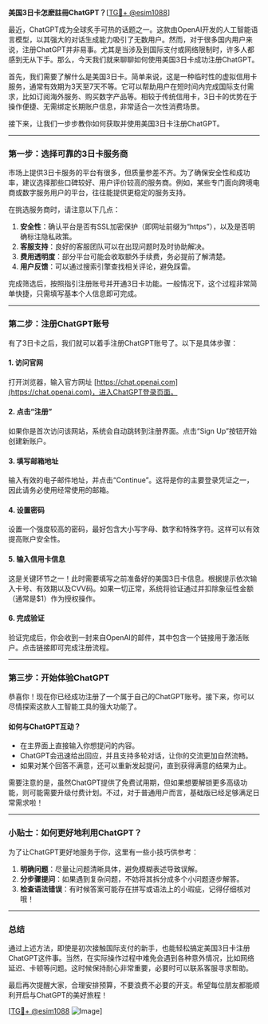 **美国3日卡怎麽註冊ChatGPT？**[[TG💪+ @esim1088](https://t.me/s/esim1088)]

最近，ChatGPT成为全球炙手可热的话题之一。这款由OpenAI开发的人工智能语言模型，以其强大的对话生成能力吸引了无数用户。然而，对于很多国内用户来说，注册ChatGPT并非易事。尤其是当涉及到国际支付或网络限制时，许多人都感到无从下手。那么，今天我们就来聊聊如何使用美国3日卡成功注册ChatGPT。

首先，我们需要了解什么是美国3日卡。简单来说，这是一种临时性的虚拟信用卡服务，通常有效期为3天至7天不等。它可以帮助用户在短时间内完成国际支付需求，比如订阅海外服务、购买数字产品等。相较于传统信用卡，3日卡的优势在于操作便捷、无需绑定长期账户信息，非常适合一次性消费场景。

接下来，让我们一步步教你如何获取并使用美国3日卡注册ChatGPT。

---

### 第一步：选择可靠的3日卡服务商

市场上提供3日卡服务的平台有很多，但质量参差不齐。为了确保安全性和成功率，建议选择那些口碑较好、用户评价较高的服务商。例如，某些专门面向跨境电商或数字服务用户的平台，往往能提供更稳定的服务支持。

在挑选服务商时，请注意以下几点：

1. **安全性**：确认平台是否有SSL加密保护（即网址前缀为“https”），以及是否明确标注隐私政策。
2. **客服支持**：良好的客服团队可以在出现问题时及时协助解决。
3. **费用透明度**：部分平台可能会收取额外手续费，务必提前了解清楚。
4. **用户反馈**：可以通过搜索引擎查找相关评论，避免踩雷。

完成筛选后，按照指引注册账号并开通3日卡功能。一般情况下，这个过程非常简单快捷，只需填写基本个人信息即可完成。

---

### 第二步：注册ChatGPT账号

有了3日卡之后，我们就可以着手注册ChatGPT账号了。以下是具体步骤：

#### 1. 访问官网
打开浏览器，输入官方网址 [https://chat.openai.com](https://chat.openai.com)，进入ChatGPT登录页面。

#### 2. 点击“注册”
如果你是首次访问该网站，系统会自动跳转到注册界面。点击“Sign Up”按钮开始创建新账户。

#### 3. 填写邮箱地址
输入有效的电子邮件地址，并点击“Continue”。这将是你的主要登录凭证之一，因此请务必使用经常使用的邮箱。

#### 4. 设置密码
设置一个强度较高的密码，最好包含大小写字母、数字和特殊字符。这样可以有效提高账户安全性。

#### 5. 输入信用卡信息
这是关键环节之一！此时需要填写之前准备好的美国3日卡信息。根据提示依次输入卡号、有效期以及CVV码。如果一切正常，系统将验证通过并扣除象征性金额（通常是$1）作为授权操作。

#### 6. 完成验证
验证完成后，你会收到一封来自OpenAI的邮件，其中包含一个链接用于激活账户。点击链接即可完成注册流程。

---

### 第三步：开始体验ChatGPT

恭喜你！现在你已经成功注册了一个属于自己的ChatGPT账号。接下来，你可以尽情探索这款人工智能工具的强大功能了。

#### 如何与ChatGPT互动？
- 在主界面上直接输入你想提问的内容。
- ChatGPT会迅速给出回应，并且支持多轮对话，让你的交流更加自然流畅。
- 如果对某个回答不满意，还可以重新发起提问，直到获得满意的结果为止。

需要注意的是，虽然ChatGPT提供了免费试用期，但如果想要解锁更多高级功能，则可能需要升级付费计划。不过，对于普通用户而言，基础版已经足够满足日常需求啦！

---

### 小贴士：如何更好地利用ChatGPT？

为了让ChatGPT更好地服务于你，这里有一些小技巧供参考：

1. **明确问题**：尽量让问题清晰具体，避免模糊表述导致误解。
2. **分步骤提问**：如果遇到复杂问题，不妨将其拆分成多个小问题逐步解答。
3. **检查语法错误**：有时候答案可能存在拼写或语法上的小瑕疵，记得仔细核对哦！

---

### 总结

通过上述方法，即使是初次接触国际支付的新手，也能轻松搞定美国3日卡注册ChatGPT这件事。当然，在实际操作过程中难免会遇到各种意外情况，比如网络延迟、卡顿等问题。这时候保持耐心非常重要，必要时可以联系客服寻求帮助。

最后再次提醒大家，合理安排预算，不要浪费不必要的开支。希望每位朋友都能顺利开启与ChatGPT的美好旅程！

[[TG💪+ @esim1088](https://t.me/s/esim1088) ![Image](https://i.postimg.cc/4NQfJmqS/Snipaste-2025-05-13-00-14-12.png)]